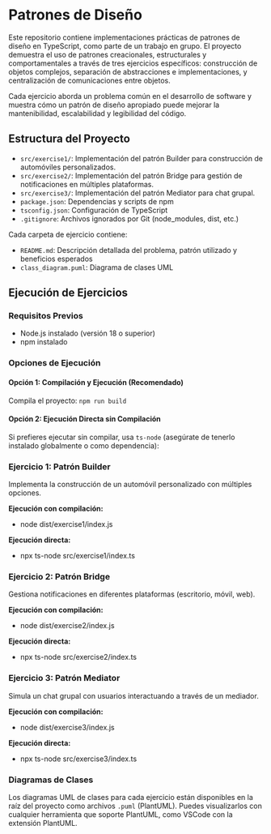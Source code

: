 # Patrones de Diseño

Este repositorio contiene implementaciones prácticas de patrones de diseño en TypeScript, como parte de un trabajo en grupo. El proyecto demuestra el uso de patrones creacionales, estructurales y comportamentales a través de tres ejercicios específicos: construcción de objetos complejos, separación de abstracciones e implementaciones, y centralización de comunicaciones entre objetos.

Cada ejercicio aborda un problema común en el desarrollo de software y muestra cómo un patrón de diseño apropiado puede mejorar la mantenibilidad, escalabilidad y legibilidad del código.

## Estructura del Proyecto

- `src/exercise1/`: Implementación del patrón Builder para construcción de automóviles personalizados.
- `src/exercise2/`: Implementación del patrón Bridge para gestión de notificaciones en múltiples plataformas.
- `src/exercise3/`: Implementación del patrón Mediator para chat grupal.
- `package.json`: Dependencias y scripts de npm
- `tsconfig.json`: Configuración de TypeScript
- `.gitignore`: Archivos ignorados por Git (node_modules, dist, etc.)

Cada carpeta de ejercicio contiene:
- `README.md`: Descripción detallada del problema, patrón utilizado y beneficios esperados
- `class_diagram.puml`: Diagrama de clases UML

## Ejecución de Ejercicios

### Requisitos Previos
- Node.js instalado (versión 18 o superior)
- npm instalado

### Opciones de Ejecución

#### Opción 1: Compilación y Ejecución (Recomendado)
Compila el proyecto: `npm run build`

#### Opción 2: Ejecución Directa sin Compilación
Si prefieres ejecutar sin compilar, usa `ts-node` (asegúrate de tenerlo instalado globalmente o como dependencia):

### Ejercicio 1: Patrón Builder
Implementa la construcción de un automóvil personalizado con múltiples opciones.

**Ejecución con compilación:**
- node dist/exercise1/index.js

**Ejecución directa:**
- npx ts-node src/exercise1/index.ts

### Ejercicio 2: Patrón Bridge
Gestiona notificaciones en diferentes plataformas (escritorio, móvil, web).

**Ejecución con compilación:**
- node dist/exercise2/index.js

**Ejecución directa:**
- npx ts-node src/exercise2/index.ts

### Ejercicio 3: Patrón Mediator
Simula un chat grupal con usuarios interactuando a través de un mediador.

**Ejecución con compilación:**
- node dist/exercise3/index.js

**Ejecución directa:**
- npx ts-node src/exercise3/index.ts

### Diagramas de Clases
Los diagramas UML de clases para cada ejercicio están disponibles en la raíz del proyecto como archivos `.puml` (PlantUML). Puedes visualizarlos con cualquier herramienta que soporte PlantUML, como VSCode con la extensión PlantUML.